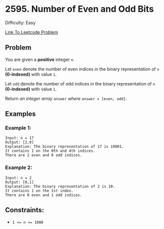 # 2595. Number of Even and Odd Bits
Difficulty: Easy

[Link To Leetcode Problem](https://leetcode.com/problems/number-of-even-and-odd-bits/)

## Problem
You are given a **positive** integer `n`.

Let `even` denote the number of even indices in the binary representation of `n` **(0-indexed)** with value `1`.

Let `odd` denote the number of odd indices in the binary representation of `n` **(0-indexed)** with value `1`.

Return *an integer array* `answer` *where* `answer = [even, odd]`.

## Examples
### Example 1:
```
Input: n = 17
Output: [2,0]
Explanation: The binary representation of 17 is 10001. 
It contains 1 on the 0th and 4th indices. 
There are 2 even and 0 odd indices.
```
### Example 2:
```
Input: n = 2
Output: [0,1]
Explanation: The binary representation of 2 is 10.
It contains 1 on the 1st index. 
There are 0 even and 1 odd indices.
```

## Constraints:
- `1 <= n <= 1000`